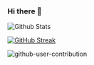 ### Hi there 👋

![Github Stats](https://github-readme-stats.vercel.app/api?username=yudha-dev&count_private=true&show_icons=true)


[![GitHub Streak](https://github-readme-streak-stats.herokuapp.com?user=yudha-dev&theme=react)](https://git.io/streak-stats)


![github-user-contribution](https://user-images.githubusercontent.com/59532746/181550362-57381e2b-5948-4b19-a25d-095f643efa12.svg)
